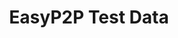 ---
title: EasyP2P Test Data
position_number: 3
type: Data
description: Find below testing data for EasyP2P transaction processing.

content_markdown: |-
    Simulate successful transaction on Sandbox environment for EasyP2P options:

    #### Beneficiary Details: 
    Name: qwerty
    Email: test@test.com

    #### IMPS / Cards 
    Message: 5468123196093920

    #### UPI
    Message: SDg1234567 / xxxxx@vpa

    #### IBAN
    Message: TR800243700158007312861665

    #### Mobile (Qiwi, PAYTM, etc)
    Message: +911234567890
      
---
